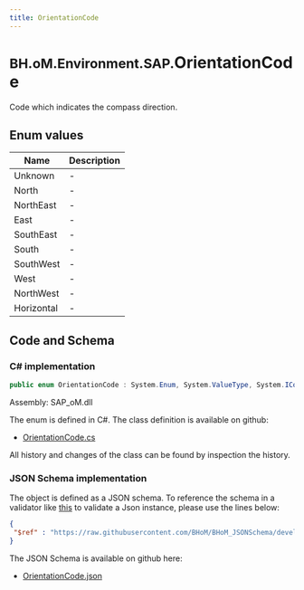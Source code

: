 ```yaml
---
title: OrientationCode
---
```


# <small>BH.oM.Environment.SAP.</small>**OrientationCode**

Code which indicates the compass direction.

## Enum values

| Name            | Description                                                    |
|-----------------|----------------------------------------------------------------|
| Unknown |  -  |
| North |  -  |
| NorthEast |  -  |
| East |  -  |
| SouthEast |  -  |
| South |  -  |
| SouthWest |  -  |
| West |  -  |
| NorthWest |  -  |
| Horizontal |  -  |


## Code and Schema

### C# implementation

``` C# title="C#"
public enum OrientationCode : System.Enum, System.ValueType, System.IComparable, System.ISpanFormattable, System.IFormattable, System.IConvertible
```

Assembly: SAP_oM.dll

The enum is defined in C#. The class definition is available on github:

- [OrientationCode.cs](https://github.com/BHoM/SAP_Toolkit/blob/develop/SAP_oM/Enums\OrientationCode.cs)

All history and changes of the class can be found by inspection the history.
### JSON Schema implementation

The object is defined as a JSON schema. To reference the schema in a validator like [this](https://www.jsonschemavalidator.net/) to validate a Json instance, please use the lines below:

``` json title="JSON Schema"
{
 "$ref" : "https://raw.githubusercontent.com/BHoM/BHoM_JSONSchema/develop/SAP_oM/SAP/OrientationCode.json"
}
```

The JSON Schema is available on github here:

- [OrientationCode.json](https://github.com/BHoM/BHoM_JSONSchema/blob/develop/SAP_oM/SAP/OrientationCode.json)
